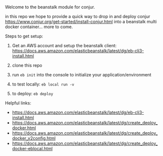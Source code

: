 Welcome to the beanstalk module for conjur.

in this repo we  hope to provide a quick way to drop in and deploy conjur https://www.conjur.org/get-started/install-conjur.html into a beanstalk multi docker container... more to come.



Steps to get setup:

1) Get an AWS account and setup the beanstalk client: https://docs.aws.amazon.com/elasticbeanstalk/latest/dg/eb-cli3-install.html

2) clone this repo

3) run `eb init` into the console to initialize your application/environment

4) to test locally: `eb local run -v`

5) to deploy: `eb deploy`


Helpful links:
* https://docs.aws.amazon.com/elasticbeanstalk/latest/dg/eb-cli3-install.html
* https://docs.aws.amazon.com/elasticbeanstalk/latest/dg/create_deploy_docker.html
* https://docs.aws.amazon.com/elasticbeanstalk/latest/dg/create_deploy_docker_v2config.html
* https://docs.aws.amazon.com/elasticbeanstalk/latest/dg/create_deploy_docker-eblocal.html
